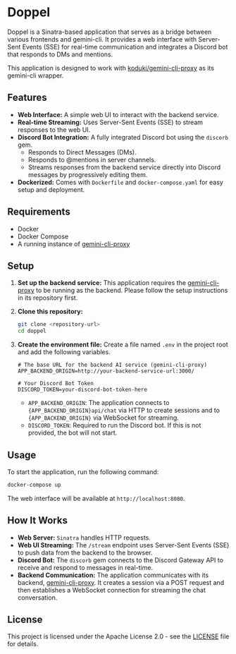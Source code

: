 # Doppel

Doppel is a Sinatra-based application that serves as a bridge between various frontends and gemini-cli. It provides a web interface with Server-Sent Events (SSE) for real-time communication and integrates a Discord bot that responds to DMs and mentions.

This application is designed to work with [koduki/gemini-cli-proxy](https://github.com/koduki/gemini-cli-proxy) as its gemini-cli wrapper.

## Features

*   **Web Interface:** A simple web UI to interact with the backend service.
*   **Real-time Streaming:** Uses Server-Sent Events (SSE) to stream responses to the web UI.
*   **Discord Bot Integration:** A fully integrated Discord bot using the `discorb` gem.
    *   Responds to Direct Messages (DMs).
    *   Responds to @mentions in server channels.
    *   Streams responses from the backend service directly into Discord messages by progressively editing them.
*   **Dockerized:** Comes with `Dockerfile` and `docker-compose.yaml` for easy setup and deployment.

## Requirements

*   Docker
*   Docker Compose
*   A running instance of [gemini-cli-proxy](https://github.com/koduki/gemini-cli-proxy)

## Setup

1.  **Set up the backend service:**
    This application requires the [gemini-cli-proxy](https://github.com/koduki/gemini-cli-proxy) to be running as the backend. Please follow the setup instructions in its repository first.

2.  **Clone this repository:**
    ```bash
    git clone <repository-url>
    cd doppel
    ```

3.  **Create the environment file:**
    Create a file named `.env` in the project root and add the following variables.

    ```env
    # The base URL for the backend AI service (gemini-cli-proxy)
    APP_BACKEND_ORIGIN=http://your-backend-service-url:3000/

    # Your Discord Bot Token
    DISCORD_TOKEN=your-discord-bot-token-here
    ```

    *   `APP_BACKEND_ORIGIN`: The application connects to `{APP_BACKEND_ORIGIN}api/chat` via HTTP to create sessions and to `{APP_BACKEND_ORIGIN}` via WebSocket for streaming.
    *   `DISCORD_TOKEN`: Required to run the Discord bot. If this is not provided, the bot will not start.

## Usage

To start the application, run the following command:

```bash
docker-compose up
```

The web interface will be available at `http://localhost:8080`.

## How It Works

*   **Web Server:** `Sinatra` handles HTTP requests.
*   **Web UI Streaming:** The `/stream` endpoint uses Server-Sent Events (SSE) to push data from the backend to the browser.
*   **Discord Bot:** The `discorb` gem connects to the Discord Gateway API to receive and respond to messages in real-time.
*   **Backend Communication:** The application communicates with its backend, [gemini-cli-proxy](https://github.com/koduki/gemini-cli-proxy). It creates a session via a POST request and then establishes a WebSocket connection for streaming the chat conversation.

## License

This project is licensed under the Apache License 2.0 - see the [LICENSE](LICENSE) file for details.

